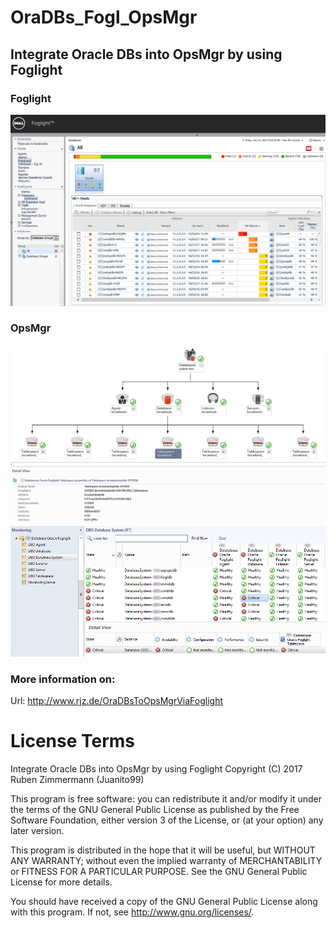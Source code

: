 # OraDBs_Fogl_OpsMgr

## Integrate Oracle DBs into OpsMgr by using Foglight

### Foglight
![FoglightDatabase](https://raw.githubusercontent.com/Juanito99/OraDBs_Fogl_OpsMgr/master/PicturesForGitWebSite/Foglight_Database_Screen.png)

### OpsMgr
![Foglight_DiagramView](https://raw.githubusercontent.com/Juanito99/OraDBs_Fogl_OpsMgr/master/PicturesForGitWebSite/OpsMgr_Foglight_DiagramView.png)
![Foglight_StateView](https://raw.githubusercontent.com/Juanito99/OraDBs_Fogl_OpsMgr/master/PicturesForGitWebSite/OpsMgr_Foglight_StateViews.png)


### More information on:
Url: http://www.rjz.de/OraDBsToOpsMgrViaFoglight


# License Terms

Integrate Oracle DBs into OpsMgr by using Foglight
Copyright (C) 2017 Ruben Zimmermann (Juanito99)

This program is free software: you can redistribute it and/or modify
it under the terms of the GNU General Public License as published by
the Free Software Foundation, either version 3 of the License, or
(at your option) any later version.

This program is distributed in the hope that it will be useful,
but WITHOUT ANY WARRANTY; without even the implied warranty of
MERCHANTABILITY or FITNESS FOR A PARTICULAR PURPOSE.  See the
GNU General Public License for more details.

You should have received a copy of the GNU General Public License
along with this program.  If not, see <http://www.gnu.org/licenses/>.